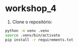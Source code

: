# workshop_4

1. Clone o repositório:

```bash 
python -m venv .venv
source .venv/bin/activate
pip install -r requirements.txt
```
